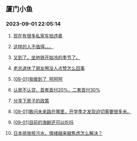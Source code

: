 ## 厦门小鱼 
### 2023-09-01 22:05:14

1. [现在有很多私家车拍违章](http://bbs.xmfish.com/read-htm-tid-18064090.html)

2. [这样的人不值得。。。](http://bbs.xmfish.com/read-htm-tid-18064110.html)

3. [又到了，坐地铁开始冷的季节了。](http://bbs.xmfish.com/read-htm-tid-18064141.html)

4. [老总退休了朋友圈没人点赞怎么回事](http://bbs.xmfish.com/read-htm-tid-18064212.html)

5. [[09-01]我做到了  呵呵呵](http://bbs.xmfish.com/read-htm-tid-18064134.html)

6. [认房不认贷，首套首付20%，二套首付30%](http://bbs.xmfish.com/read-htm-tid-18064336.html)

7. [分享下房子的政策](http://bbs.xmfish.com/read-htm-tid-18064104.html)

8. [[09-01]敢问未来路在哪里，开学季才发现迫切需要很多米。](http://bbs.xmfish.com/read-htm-tid-18064339.html)

9. [[09-01]目前的海鲜还可以吃吗](http://bbs.xmfish.com/read-htm-tid-18064144.html)

10. [日本排放核污水，情绪越来越焦虑怎么解决？](http://bbs.xmfish.com/read-htm-tid-18064307.html)

